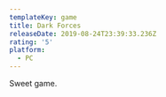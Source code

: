 ```yaml
---
templateKey: game
title: Dark Forces
releaseDate: 2019-08-24T23:39:33.236Z
rating: '5'
platform:
  - PC
---
```

Sweet game.
